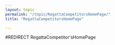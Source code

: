 ```yaml
---
layout: topic
permalink: "/topic/RegattaCompetitorsHomePage/"
title: "RegattaCompetitorsHomePage"

---
```


#REDIRECT RegattaCompetitor'sHomePage
